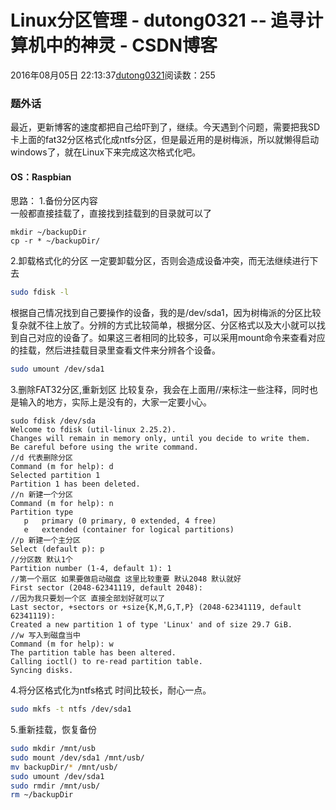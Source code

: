 # Linux分区管理 - dutong0321 -- 追寻计算机中的神灵 - CSDN博客
2016年08月05日 22:13:37[dutong0321](https://me.csdn.net/dutong0321)阅读数：255
### 题外话
最近，更新博客的速度都把自己给吓到了，继续。今天遇到个问题，需要把我SD卡上面的fat32分区格式化成ntfs分区，但是最近用的是树梅派，所以就懒得启动windows了，就在Linux下来完成这次格式化吧。
#### OS：Raspbian
思路： 
1.备份分区内容  
一般都直接挂载了，直接找到挂载到的目录就可以了
```
mkdir ~/backupDir
cp -r * ~/backupDir/
```
2.卸载格式化的分区 
一定要卸载分区，否则会造成设备冲突，而无法继续进行下去
```bash
sudo fdisk -l
```
根据自己情况找到自己要操作的设备，我的是/dev/sda1，因为树梅派的分区比较复杂就不往上放了。分辨的方式比较简单，根据分区、分区格式以及大小就可以找到自己对应的设备了。如果这三者相同的比较多，可以采用mount命令来查看对应的挂载，然后进挂载目录里查看文件来分辨各个设备。
```bash
sudo umount /dev/sda1
```
3.删除FAT32分区,重新划区 
比较复杂，我会在上面用//来标注一些注释，同时也是输入的地方，实际上是没有的，大家一定要小心。
```
sudo fdisk /dev/sda
Welcome to fdisk (util-linux 2.25.2).
Changes will remain in memory only, until you decide to write them.
Be careful before using the write command.
//d 代表删除分区
Command (m for help): d
Selected partition 1
Partition 1 has been deleted.
//n 新建一个分区
Command (m for help): n
Partition type
   p   primary (0 primary, 0 extended, 4 free)
   e   extended (container for logical partitions)
//p 新建一个主分区
Select (default p): p
//分区数 默认1个
Partition number (1-4, default 1): 1
//第一个扇区 如果要做启动磁盘 这里比较重要 默认2048 默认就好
First sector (2048-62341119, default 2048): 
//因为我只要划一个区 直接全部划好就可以了
Last sector, +sectors or +size{K,M,G,T,P} (2048-62341119, default 62341119): 
Created a new partition 1 of type 'Linux' and of size 29.7 GiB.
//w 写入到磁盘当中
Command (m for help): w
The partition table has been altered.
Calling ioctl() to re-read partition table.
Syncing disks.
```
4.将分区格式化为ntfs格式 
时间比较长，耐心一点。
```bash
sudo mkfs -t ntfs /dev/sda1
```
5.重新挂载，恢复备份
```bash
sudo mkdir /mnt/usb
sudo mount /dev/sda1 /mnt/usb/
mv backupDir/* /mnt/usb/
sudo umount /dev/sda1
sudo rmdir /mnt/usb/
rm ~/backupDir
```
